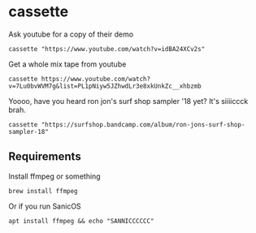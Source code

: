 # cassette

Ask youtube for a copy of their demo

```
cassette "https://www.youtube.com/watch?v=idBA24XCv2s"
```

Get a whole mix tape from youtube

```
cassette https://www.youtube.com/watch?v=7Lu0bvWVM7g&list=PL1pNiyw5JZhwdLr3e8xkUnkZc__xhbzmb
```

Yoooo, have you heard ron jon's surf shop sampler '18 yet? It's siiiiccck brah.

```
cassette "https://surfshop.bandcamp.com/album/ron-jons-surf-shop-sampler-18"
```

## Requirements

Install ffmpeg or something

```
brew install ffmpeg
```

Or if you run SanicOS

```
apt install ffmpeg && echo "SANNICCCCCC"
```
